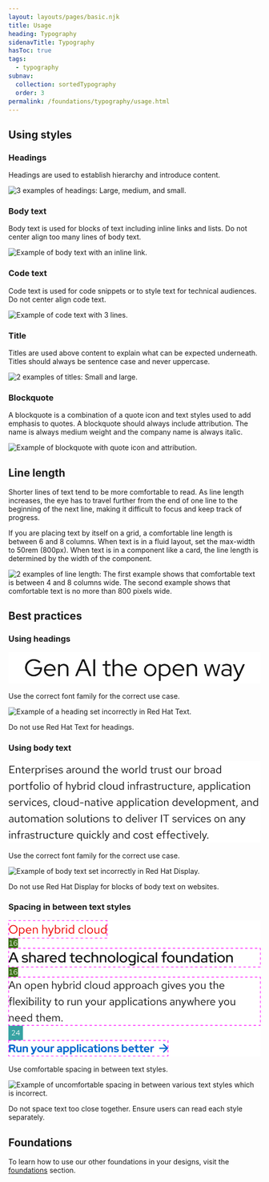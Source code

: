 ```yaml
---
layout: layouts/pages/basic.njk
title: Usage
heading: Typography
sidenavTitle: Typography
hasToc: true
tags:
  - typography
subnav:
  collection: sortedTypography
  order: 3
permalink: /foundations/typography/usage.html
---
```


## Using styles

### Headings

Headings are used to establish hierarchy and introduce content.

<uxdot-example width-adjustment="367px">
  <img src="{{ '/assets/typography/type-usage-headings.svg' | url }}" alt="3 examples of headings: Large, medium, and small.">
</uxdot-example>

### Body text

Body text is used for blocks of text including inline links and lists. Do not center align too many lines of body text.

<uxdot-example width-adjustment="668px">
  <img src="{{ '/assets/typography/type-usage-body-text.svg' | url }}" alt="Example of body text with an inline link.">
</uxdot-example>

### Code text

Code text is used for code snippets or to style text for technical audiences. Do not center align code text.

<uxdot-example width-adjustment="317px">
  <img src="{{ '/assets/typography/type-usage-code-text.svg' | url }}" alt="Example of code text with 3 lines.">
</uxdot-example>

### Title

Titles are used above content to explain what can be expected underneath. Titles should always be sentence case and never uppercase.

<uxdot-example width-adjustment="247px">
  <img src="{{ '/assets/typography/type-usage-title.svg' | url }}" alt="2 examples of titles: Small and large.">
</uxdot-example>

### Blockquote

A blockquote is a combination of a quote icon and text styles used to add emphasis to quotes. A blockquote should always include attribution. The name is always medium weight and the company name is always italic.


<uxdot-example width-adjustment="422px">
  <img src="{{ '/assets/typography/type-usage-blockquote.svg' | url }}" alt="Example of blockquote with quote icon and attribution.">
</uxdot-example>

## Line length

Shorter lines of text tend to be more comfortable to read. As line length increases, the eye has to travel further from the end of one line to the beginning of the next line, making it difficult to focus and keep track of progress.

If you are placing text by itself on a grid, a comfortable line length is between 6 and 8 columns. When text is in a fluid layout, set the max-width to 50rem (800px). When text is in a component like a card, the line length is determined by the width of the component.

<uxdot-example width-adjustment="1012px">
  <img src="{{ '/assets/typography/type-usage-line-length.svg' | url }}" alt="2 examples of line length: The first example shows that comfortable text is between 4 and 8 columns wide. The second example shows that comfortable text is no more than 800 pixels wide.">
</uxdot-example>

## Best practices

### Using headings

<div class="grid sm-two-columns">
  <uxdot-best-practice do>
    <uxdot-example color-palette="lightest" width-adjustment="418px" slot="image">
      <img src="/assets/typography/type-usage-best-practice-1-do.svg" alt="Example of a heading set correctly in Red Hat Display.">
    </uxdot-example>
    <p>Use the correct font family for the correct use case.</p>
  </uxdot-best-practice>
  <uxdot-best-practice dont>
    <uxdot-example color-palette="lightest" width-adjustment="418px" slot="image">
      <img src="{{ '/assets/typography/type-usage-best-practice-1-dont.svg' | url }}" alt="Example of a heading set incorrectly in Red Hat Text.">
    </uxdot-example>
    <p>Do not use Red Hat Text for headings.</p>
  </uxdot-best-practice>
</div>

### Using body text

<div class="grid sm-two-columns">
  <uxdot-best-practice do>
    <uxdot-example color-palette="lightest" width-adjustment="418px" slot="image">
      <img src="/assets/typography/type-usage-best-practice-2-do.svg" alt="Example of body text set correctly in Red Hat Text.">
    </uxdot-example>
    <p>Use the correct font family for the correct use case.</p>
  </uxdot-best-practice>
  <uxdot-best-practice dont>
    <uxdot-example color-palette="lightest" width-adjustment="418px" slot="image">
      <img src="{{ '/assets/typography/type-usage-best-practice-2-dont.svg' | url }}" alt="Example of body text set incorrectly in Red Hat Display.">
    </uxdot-example>
    <p>Do not use Red Hat Display for blocks of body text on websites.</p>
  </uxdot-best-practice>
</div>

### Spacing in between text styles

<div class="grid sm-two-columns">
  <uxdot-best-practice do>
    <uxdot-example color-palette="lightest" width-adjustment="418px" slot="image">
      <img src="/assets/typography/type-usage-best-practice-3-do.svg" alt="Example of comfortable spacing in between various text styles which is correct.">
    </uxdot-example>
    <p>Use comfortable spacing in between text styles.</p>
  </uxdot-best-practice>
  <uxdot-best-practice dont>
    <uxdot-example color-palette="lightest" width-adjustment="418px" slot="image">
      <img src="{{ '/assets/typography/type-usage-best-practice-3-dont.svg' | url }}" alt="Example of uncomfortable spacing in between various text styles which is incorrect.">
    </uxdot-example>
    <p>Do not space text too close together. Ensure users can read each style separately.</p>
  </uxdot-best-practice>
</div>

<uxdot-feedback>
  <h2>Foundations</h2>
  <p>To learn how to use our other foundations in your designs, visit the <a href="/foundations">foundations</a> section.</p>
</uxdot-feedback>